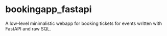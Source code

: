# bookingapp_fastapi
A low-level minimalistic webapp for booking tickets for events written with FastAPI and raw SQL.
